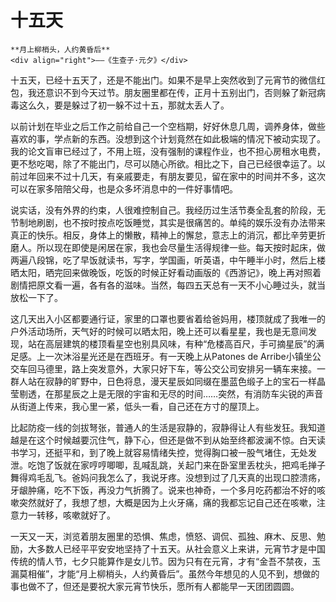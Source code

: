 # 十五天

``` admonish note  
**月上柳梢头，人约黄昏后**   
<div align="right">——《生查子·元夕》</div>
```

十五天，已经十五天了，还是不能出门。如果不是早上突然收到了元宵节的微信红包，我还意识不到今天过节。朋友圈里都在传，正月十五别出门，否则躲了新冠病毒这么久，要是躲过了初一躲不过十五，那就太丢人了。

以前计划在毕业之后工作之前给自己一个空档期，好好休息几周，调养身体，做些喜欢的事，学点新的东西。没想到这个计划竟然在如此极端的情况下被动实现了。我的论文盲审已经过了，不用上班，没有强制的课程作业，也不担心房租水电费，更不愁吃喝，除了不能出门，尽可以随心所欲。相比之下，自己已经很幸运了。以前过年回来不过十几天，有亲戚要走，有朋友要见，留在家中的时间并不多，这次可以在家多陪陪父母，也是众多坏消息中的一件好事情吧。

说实话，没有外界的约束，人很难控制自己。我经历过生活节奏全乱套的阶段，无节制地刷剧，也不按时按点吃饭睡觉，其实是很痛苦的。单纯的娱乐没有办法带来真正的快乐。相反，身体上的懒散，精神上的懈怠，意志上的消沉，都比辛劳更折磨人。所以现在即使是闲居在家，我也会尽量生活得规律一些。每天按时起床，做两遍八段锦，吃了早饭就读书，写字，学国画，听英语，中午睡半小时，然后上楼晒太阳，晒完回来做晚饭，吃饭的时候正好看动画版的《西游记》，晚上再对照着剧情把原文看一遍，各有各的滋味。当然，每四五天总有一天不小心睡过头，就当放松一下了。

这几天出入小区都要通行证，家里的口罩也要省着给爸妈用，楼顶就成了我唯一的户外活动场所，天气好的时候可以晒太阳，晚上还可以看星星，我也是无意间发现，站在高层建筑的楼顶看星空也别具风味，有种“危楼高百尺，手可摘星辰”的满足感。上一次沐浴星光还是在西班牙。有一天晚上从Patones de Arribe小镇坐公交车回马德里，路上突发意外，大家只好下车，等公交公司安排另一辆车来接。一群人站在寂静的旷野中，日色将息，漫天星辰如同缀在墨蓝色缎子上的宝石一样晶莹剔透，在那星辰之上是无限的宇宙和无尽的时间……突然，有消防车尖锐的声音从街道上传来，我心里一紧，低头一看，自己还在方寸的屋顶上。

比起防疫一线的剑拔弩张，普通人的生活是寂静的，寂静得让人有些发狂。我知道越是在这个时候越要沉住气，静下心，但还是做不到从始至终都波澜不惊。白天读书学习，还挺平和，到了晚上就容易情绪失控，觉得胸口被一股气堵住，无处发泄。吃饱了饭就在家哼哼唧唧，乱喊乱跳，关起门来在卧室里丢枕头，把鸡毛掸子舞得鸡毛乱飞。爸妈问我怎么了，我说牙疼。没想到过了几天真的出现口腔溃疡，牙龈肿痛，吃不下饭，再没力气折腾了。说来也神奇，一个多月吃药都治不好的咳嗽突然就好了，我想了想，大概是因为上火牙痛，痛的我都忘记自己还在咳嗽，注意力一转移，咳嗽就好了。

一天又一天，浏览着朋友圈里的恐惧、焦虑，愤怒、调侃、孤独、麻木、反思、勉励，大多数人已经平平安安地坚持了十五天。从社会意义上来讲，元宵节才是中国传统的情人节，七夕只能算作是女儿节。因为只有在元宵，才有“金吾不禁夜，玉漏莫相催”，才能“月上柳梢头，人约黄昏后”。虽然今年想见的人见不到，想做的事也做不了，但还是要祝大家元宵节快乐，愿所有人都能早一天团团圆圆。


